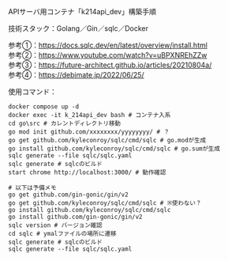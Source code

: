 APIサーバ用コンテナ「k214api_dev」構築手順  

技術スタック：Golang／Gin／sqlc／Docker  

参考①：https://docs.sqlc.dev/en/latest/overview/install.html  
参考②：https://www.youtube.com/watch?v=uBPXNREhZZw  
参考③：https://future-architect.github.io/articles/20210804a/  
参考④：https://debimate.jp/2022/06/25/  

使用コマンド：
```
docker compose up -d
docker exec -it k_214api_dev bash # コンテナ入系
cd go\src # カレントディレクトリ移動
go mod init github.com/xxxxxxxx/yyyyyyyy/ # ？
go get github.com/kyleconroy/sqlc/cmd/sqlc # go.modが生成
go install github.com/kyleconroy/sqlc/cmd/sqlc # go.sumが生成
sqlc generate --file sqlc/sqlc.yaml
sqlc generate # sqlcのビルド
start chrome http://localhost:3000/ # 動作確認

# 以下は予備メモ
go get github.com/gin-gonic/gin/v2
go get github.com/kyleconroy/sqlc/cmd/sqlc # ※使わない？
go install github.com/kyleconroy/sqlc/cmd/sqlc
go install github.com/gin-gonic/gin/v2
sqlc version # バージョン確認
cd sqlc # ymalファイルの場所に遷移
sqlc generate # sqlcのビルド
sqlc generate --file sqlc/sqlc.yaml
```
<!--
注意点：
・Golangのバージョンを今後固定する必要あり(latestにしない！)
・
・
-->
<!--
cd "C:\Users\tatsu_hira_s\Documents\My Repository\myportfolio_k\k_214api_dev\go"; docker compose up -d; docker compose exec web bash; start chrome http://localhost:3000/
go mod init github.com/gin-gonic/gin/v2 && go get && go run main.go
-->
